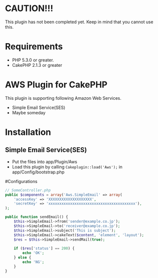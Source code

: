 # CAUTION!!!

This plugin has not been completed yet.
Keep in mind that you cannot use this.

# Requirements
* PHP 5.3.0 or greater.
* CakePHP 2.1.3 or greater

# AWS Plugin for CakePHP

This plugin is supporting following Amazon Web Services. 

* Simple Email Service(SES)
* Maybe someday
 
# Installation
## Simple Email Service(SES)
* Put the files into app/Plugin/Aws
* Load this plugin by calling `Cakeplugin::load('Aws');` in app/Config/bootstrap.php

#Configurations
```PHP
// SomeController.php
public $components = array('Aws.SimpleEmail' => array(
    'accessKey' => 'XXXXXXXXXXXXXXXXXXXX',
    'secretKey' => 'xxxxxxxxxxxxxxxxxxxxxxxxxxxxxxxxxxxxxxxx'),
);

public function sendEmail() {
    $this->SimpleEmail->from('sender@example.co.jp');
    $this->SimpleEmail->to('receiver@example.co.jp');
    $this->SimpleEmail->subject('This is subject');
    $this->SimpleEmail->cakeText($content, 'element', 'layout');
    $res = $this->SimpleEmail->sendMail(true);
    
    if ($res['status'] == 200) {
        echo 'OK';
    } else {
        echo 'NG';
    }
}
```
